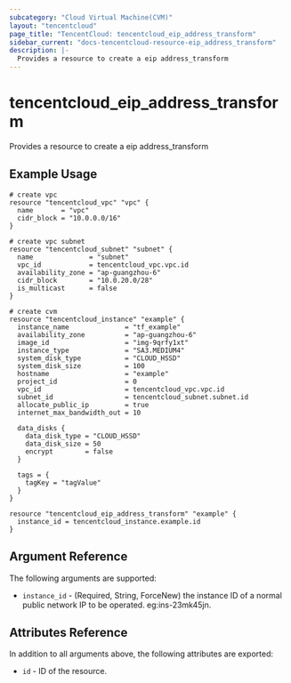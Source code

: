 ```yaml
---
subcategory: "Cloud Virtual Machine(CVM)"
layout: "tencentcloud"
page_title: "TencentCloud: tencentcloud_eip_address_transform"
sidebar_current: "docs-tencentcloud-resource-eip_address_transform"
description: |-
  Provides a resource to create a eip address_transform
---
```


# tencentcloud_eip_address_transform

Provides a resource to create a eip address_transform

## Example Usage

```hcl
# create vpc
resource "tencentcloud_vpc" "vpc" {
  name       = "vpc"
  cidr_block = "10.0.0.0/16"
}

# create vpc subnet
resource "tencentcloud_subnet" "subnet" {
  name              = "subnet"
  vpc_id            = tencentcloud_vpc.vpc.id
  availability_zone = "ap-guangzhou-6"
  cidr_block        = "10.0.20.0/28"
  is_multicast      = false
}

# create cvm
resource "tencentcloud_instance" "example" {
  instance_name              = "tf_example"
  availability_zone          = "ap-guangzhou-6"
  image_id                   = "img-9qrfy1xt"
  instance_type              = "SA3.MEDIUM4"
  system_disk_type           = "CLOUD_HSSD"
  system_disk_size           = 100
  hostname                   = "example"
  project_id                 = 0
  vpc_id                     = tencentcloud_vpc.vpc.id
  subnet_id                  = tencentcloud_subnet.subnet.id
  allocate_public_ip         = true
  internet_max_bandwidth_out = 10

  data_disks {
    data_disk_type = "CLOUD_HSSD"
    data_disk_size = 50
    encrypt        = false
  }

  tags = {
    tagKey = "tagValue"
  }
}

resource "tencentcloud_eip_address_transform" "example" {
  instance_id = tencentcloud_instance.example.id
}
```

## Argument Reference

The following arguments are supported:

* `instance_id` - (Required, String, ForceNew) the instance ID of a normal public network IP to be operated. eg:ins-23mk45jn.

## Attributes Reference

In addition to all arguments above, the following attributes are exported:

* `id` - ID of the resource.




